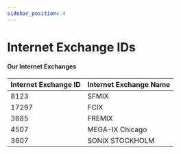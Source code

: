 ```yaml
---
sidebar_position: 4
---
```


# Internet Exchange IDs

#### Our Internet Exchanges

| Internet Exchange ID | Internet Exchange Name |
|----------------------|------------------------|
| 8123                 | SFMIX                  |
| 17297                | FCIX                   |
| 3685                 | FREMIX                 |
| 4507                 | MEGA-IX Chicago        |
| 3607                 | SONIX STOCKHOLM        |
